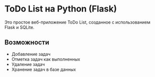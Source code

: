# ToDo List на Python (Flask)

Это простое веб-приложение ToDo List, созданное с использованием Flask и SQLite.

## Возможности

- Добавление задач
- Отметка задач как выполненных
- Удаление задач
- Хранение задач в базе данных
